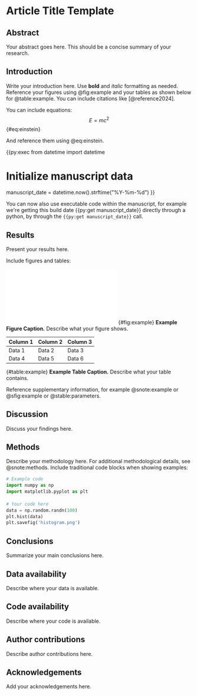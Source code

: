 # Article Title Template
<!-- Note: This title is not rendered in the PDF; the title from 00_CONFIG.yml is used instead -->

## Abstract

Your abstract goes here. This should be a concise summary of your research.

## Introduction

Write your introduction here. Use **bold** and *italic* formatting as needed. Reference your figures using @fig:example and your tables as shown below for @table:example. You can include citations like [@reference2024].

You can include equations:
$$E = mc^2$${#eq:einstein}

And reference them using @eq:einstein.

{{py:exec
from datetime import datetime

# Initialize manuscript data
manuscript_date = datetime.now().strftime("%Y-%m-%d")
}}

You can now also use executable code within the manuscript, for example we're getting this build date {{py:get manuscript_date}} directly through a python, by through the `{{py:get manuscript_date}}` call.

## Results

Present your results here.

Include figures and tables:

![](FIGURES/Figure__example.pdf)
{#fig:example} **Example Figure Caption.** Describe what your figure shows.

| Column 1 | Column 2 | Column 3 |
|----------|----------|----------|
| Data 1   | Data 2   | Data 3   |
| Data 4   | Data 5   | Data 6   |

{#table:example} **Example Table Caption.** Describe what your table contains.

Reference supplementary information, for example @snote:example or @sfig:example or @stable:parameters.

## Discussion

Discuss your findings here. 

## Methods

Describe your methodology here. For additional methodological details, see @snote:methods. Include traditional code blocks when showing examples:

```python
# Example code
import numpy as np
import matplotlib.pyplot as plt

# Your code here
data = np.random.randn(100)
plt.hist(data)
plt.savefig('histogram.png')
```

## Conclusions

Summarize your main conclusions here.

## Data availability

Describe where your data is available.

## Code availability

Describe where your code is available.

## Author contributions

Describe author contributions here.

## Acknowledgements

Add your acknowledgements here.